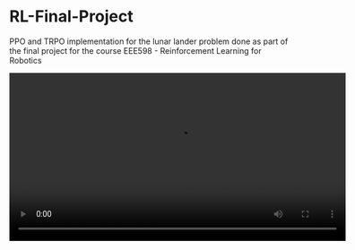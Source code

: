 # RL-Final-Project
  PPO and TRPO implementation for the lunar lander problem done as part of the final project for the course EEE598 - Reinforcement Learning for Robotics

<video width="600" controls>
  <source src=<"https://github.com/varshitha-janavi/RL-Final-Project/blob/main/rl-video-episode-0.mp4">
</video>
